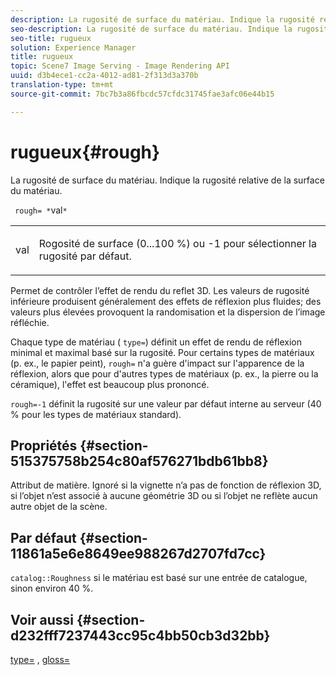 ```yaml
---
description: La rugosité de surface du matériau. Indique la rugosité relative de la surface du matériau.
seo-description: La rugosité de surface du matériau. Indique la rugosité relative de la surface du matériau.
seo-title: rugueux
solution: Experience Manager
title: rugueux
topic: Scene7 Image Serving - Image Rendering API
uuid: d3b4ece1-cc2a-4012-ad81-2f313d3a370b
translation-type: tm+mt
source-git-commit: 7bc7b3a86fbcdc57cfdc31745fae3afc06e44b15

---
```



# rugueux{#rough}

La rugosité de surface du matériau. Indique la rugosité relative de la surface du matériau.

` rough= *`val`*`

<table id="simpletable_432E33EC87144AC7A2A8D9406F862708"> 
 <tr class="strow"> 
  <td class="stentry"> <p> <span class="varname"> val </span> </p> </td> 
  <td class="stentry"> <p>Rogosité de surface (0...100 %) ou -1 pour sélectionner la rugosité par défaut. </p> </td> 
 </tr> 
</table>

Permet de contrôler l’effet de rendu du reflet 3D. Les valeurs de rugosité inférieure produisent généralement des effets de réflexion plus fluides; des valeurs plus élevées provoquent la randomisation et la dispersion de l’image réfléchie.

Chaque type de matériau ( `type=`) définit un effet de rendu de réflexion minimal et maximal basé sur la rugosité. Pour certains types de matériaux (p. ex., le papier peint), `rough=` n&#39;a guère d&#39;impact sur l&#39;apparence de la réflexion, alors que pour d&#39;autres types de matériaux (p. ex., la pierre ou la céramique), l&#39;effet est beaucoup plus prononcé.

`rough=-1` définit la rugosité sur une valeur par défaut interne au serveur (40 % pour les types de matériaux standard).

## Propriétés {#section-515375758b254c80af576271bdb61bb8}

Attribut de matière. Ignoré si la vignette n’a pas de fonction de réflexion 3D, si l’objet  n’est associé à aucune géométrie 3D ou si l’objet  ne reflète aucun autre objet de la scène.

## Par défaut {#section-11861a5e6e8649ee988267d2707fd7cc}

`catalog::Roughness` si le matériau est basé sur une entrée de catalogue, sinon environ 40 %.

## Voir aussi {#section-d232fff7237443cc95c4bb50cb3d32bb}

[type=](../../../../../ir-api/http-protocol/image-rendering-api-ref/c-ir-http-protocol-ref/c-ir-http-protocol-command-reference/r-ir-http-type.md#reference-128c7de89e2d46838019b560f3f84a35) , [gloss=](../../../../../ir-api/http-protocol/image-rendering-api-ref/c-ir-http-protocol-ref/c-ir-http-protocol-command-reference/r-ir-http-gloss.md#reference-325aef2ee51e4e1584a06047427340ca)
